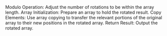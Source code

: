 Modulo Operation: Adjust the number of rotations to be within the array length.
Array Initialization: Prepare an array to hold the rotated result.
Copy Elements: Use array copying to transfer the relevant portions of the original array to their new positions in the rotated array.
Return Result: Output the rotated array.
